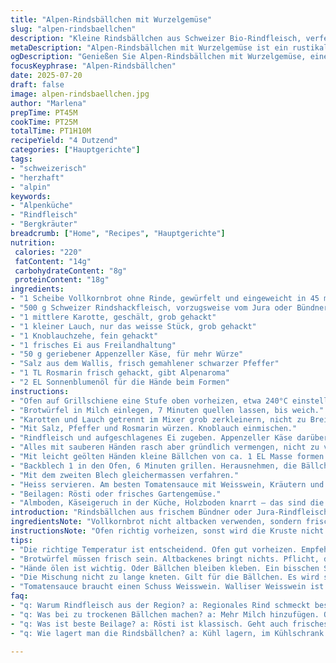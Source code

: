 ```yaml
---
title: "Alpen-Rindsbällchen mit Wurzelgemüse"
slug: "alpen-rindsbaellchen"
description: "Kleine Rindsbällchen aus Schweizer Bio-Rindfleisch, verfeinert mit Appenzeller Käse und Würze aus frischem Bergkräutern. Die Karotten und Lauch werden fein gehackt, geben Saft und Aroma. Die Bällchen werden zuerst kurz im Ofen gegrillt, damit sie eine goldene Kruste bekommen, dann wenden, nochmals grillen. Dazu passt eine würzige Tomatensauce mit einem Schuss Weisswein aus dem Wallis. Alpenküche pur, bodenständig, mit Herz und Hand gemacht."
metaDescription: "Alpen-Rindsbällchen mit Wurzelgemüse ist ein rustikales Gericht, das Schweizer Rindfleisch und Appenzeller Käse vereint. Einfach zubereiten."
ogDescription: "Genießen Sie Alpen-Rindsbällchen mit Wurzelgemüse, eine deftige alpine Delikatesse mit Appenzeller Käse und frischen Bergkräutern."
focusKeyphrase: "Alpen-Rindsbällchen"
date: 2025-07-20
draft: false
image: alpen-rindsbaellchen.jpg
author: "Marlena"
prepTime: PT45M
cookTime: PT25M
totalTime: PT1H10M
recipeYield: "4 Dutzend"
categories: ["Hauptgerichte"]
tags:
- "schweizerisch"
- "herzhaft"
- "alpin"
keywords:
- "Alpenküche"
- "Rindfleisch"
- "Bergkräuter"
breadcrumb: ["Home", "Recipes", "Hauptgerichte"]
nutrition: 
 calories: "220"
 fatContent: "14g"
 carbohydrateContent: "8g"
 proteinContent: "18g"
ingredients:
- "1 Scheibe Vollkornbrot ohne Rinde, gewürfelt und eingeweicht in 45 ml Milch"
- "500 g Schweizer Rindshackfleisch, vorzugsweise vom Jura oder Bündner Alpenrind"
- "1 mittlere Karotte, geschält, grob gehackt"
- "1 kleiner Lauch, nur das weisse Stück, grob gehackt"
- "1 Knoblauchzehe, fein gehackt"
- "1 frisches Ei aus Freilandhaltung"
- "50 g geriebener Appenzeller Käse, für mehr Würze"
- "Salz aus dem Wallis, frisch gemahlener schwarzer Pfeffer"
- "1 TL Rosmarin frisch gehackt, gibt Alpenaroma"
- "2 EL Sonnenblumenöl für die Hände beim Formen"
instructions:
- "Ofen auf Grillschiene eine Stufe oben vorheizen, etwa 240°C einstellen. Zwei Backbleche mit Alufolie belegen."
- "Brotwürfel in Milch einlegen, 7 Minuten quellen lassen, bis weich."
- "Karotten und Lauch getrennt im Mixer grob zerkleinern, nicht zu Brei. Unter das eingeweichte Brot geben."
- "Mit Salz, Pfeffer und Rosmarin würzen. Knoblauch einmischen."
- "Rindfleisch und aufgeschlagenes Ei zugeben. Appenzeller Käse darüber streuen."
- "Alles mit sauberen Händen rasch aber gründlich vermengen, nicht zu viel kneten."
- "Mit leicht geölten Händen kleine Bällchen von ca. 1 EL Masse formen. Auf die Bleche legen, mit Abstand."
- "Backblech 1 in den Ofen, 6 Minuten grillen. Herausnehmen, die Bällchen wenden, nochmal 6 Minuten."
- "Mit dem zweiten Blech gleichermassen verfahren."
- "Heiss servieren. Am besten Tomatensauce mit Weisswein, Kräutern und Chalbitz."
- "Beilagen: Rösti oder frisches Gartengemüse."
- "Almboden, Käseigeruch in der Küche, Holzboden knarrt – das sind die angenehmen Momente hier."
introduction: "Rindsbällchen aus frischem Bündner oder Jura-Rindfleisch. Gewürzt mit Rosmarin, der frische Alpenwind auf der Haut. Knoblauch sparsam, nicht zu dominant, eher eine Harmonie für die Zunge. Vollkornbrot für die Haltbarkeit, Biss und das gewisse etwas. Appenzeller Käse reingemischt, macht das Ganze saftiger, würziger. Lauch und Karotten für den süssen Kontrast, frisch aus dem Tal, oft in der Knospe unter der Erde gesucht. Ofen vorheizen, Oberhitze - für die schöne Kruste. Formen mit eingeölten Händen, sonst klebt’s wie an der Bergspitze nach Regen. Jeden Schritt spürt man die alpine Lebenslust, die Berge rufen und die Küche antwortet. Auf dem Teller dann diese kleine Explosion von Geschmack, rustikal und echt. So isst man hier; unverfälscht, bodenständig und mit einer Prise Bergromantik im Gepäck."
ingredientsNote: "Vollkornbrot nicht altbacken verwenden, sondern frisch - das macht den Unterschied. Die Milchmenge leicht erhöhen, wenn der Teig zu trocken ist. Das Rindfleisch möglichst von regionalen Bergbauern, die Tiere haben Gras auf saftigen Alpenweiden gefressen, das schmeckt man. Appenzeller Käse sorgt für die Würze, auch kleine Stücke unter die Masse gemischt helfen, beim Schmelzen wird’s saftiger. Karotten und Lauch dürfen ruhig grob bleiben, das gibt mehr Textur. Frischer Rosmarin bringt das Alpine rein, statt Pfeffer aus der Mühle – das Aroma ist subtil. Beim Knoblauch gilt: Weniger ist mehr. Ideal ist freilandei vom Bauernhof, das gibt Bindung und Saftigkeit. Die Hände vor dem Formen mit Sonnenblumenöl benetzen, dann klebt nichts. So funktioniert der Teig viel besser, besonders in Höhenlagen, wo Luftfeuchtigkeit anders ist als im Tal. Alles in allem Zutaten, die man am Berg gut lagern oder frisch vom Wochenmarkt holt."
instructionsNote: "Ofen richtig vorheizen, sonst wird die Kruste nicht schön. Alufolie plus leichtes Ölen darunter schützen vor Festkleben und erleichtern das Wenden. Nicht zu lange gemischt, sonst wird die Masse zäh. Beim Formen Hände ölen, kleine Bällchen formen, etwa walnussgross. Auf Abstand legen, denn beim Garen gehen sie leicht auseinander. Erste Grillphase länger, damit die Kruste knusprig wird, dann wenden und nochmal grillen. Zeitangaben 5-7 Minuten je Seite, je nach Ofen und Höhe. Nicht zu oft öffnen, sonst fällt die Hitze. Tomatensauce mit etwas Weisswein aus dem Wallis passt bestens, leicht säuerlich und fein würzig. Aus dem gleichen Bündner Tal stammen vielleicht die Kräuter, die du in die Sauce gibst - Bergthymian, Oregano. Servieren sofort, warm und dampfend, mit Rösti oder Polenta. So essen die Senner früher, so schmeckt die Schweiz. Geduld braucht’s, aber die kleinen Bällchen lohnen den Aufwand - zart, würzig, deftig."
tips:
- "Die richtige Temperatur ist entscheidend. Ofen gut vorheizen. Empfehlenswert 240°C. Kruste wird dann knusprig. Alufolie nicht vergessen für das Blech."
- "Brotwürfel müssen frisch sein. Altbackenes bringt nichts. Pflicht, die Milchmenge kann variieren. Zu trocken - mehr Milch. Zu nass - etwas weniger."
- "Hände ölen ist wichtig. Oder Bällchen bleiben kleben. Ein bisschen Sonnenblumenöl. Dann gibt es keine Probleme. Das macht das Formen viel einfacher."
- "Die Mischung nicht zu lange kneten. Gilt für die Bällchen. Es wird sonst zäh. Darauf achten, gut vermengen, aber nicht zu viel."
- "Tomatensauce braucht einen Schuss Weisswein. Walliser Weisswein ist ideal. Aromatisch, leicht säuerlich. Dazu Bergkräuter mischen. Passt perfekt."
faq:
- "q: Warum Rindfleisch aus der Region? a: Regionales Rind schmeckt besser. Weidehaltung, saftige Alpenwiesen. Geschmacksunterschied ist enorm. Wichtig für die Qualität."
- "q: Was bei zu trockenen Bällchen machen? a: Mehr Milch hinzufügen. Oder mit einem feuchten Lappen abdecken. Die Bällchen brauchen Feuchtigkeit, besonders in der Höhe."
- "q: Was ist beste Beilage? a: Rösti ist klassisch. Geht auch frisches Gartengemüse. Brot passt ebenfalls. Immer frisch zubereitet. Das ist am besten."
- "q: Wie lagert man die Rindsbällchen? a: Kühl lagern, im Kühlschrank. Am besten in einer Box. Durch das Einfrieren länger haltbar. Aufwärmen geht auch gut."

---
```

